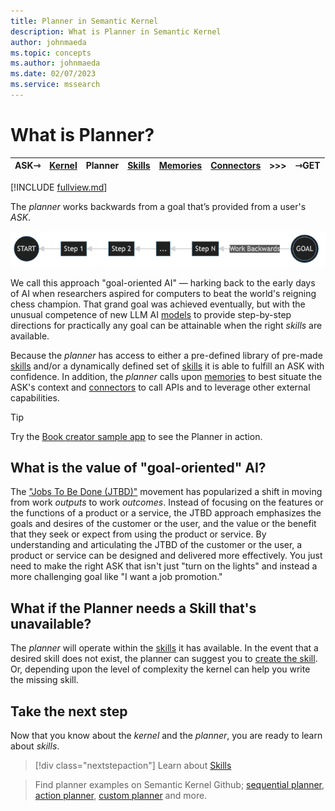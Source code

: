 ```yaml
---
title: Planner in Semantic Kernel
description: What is Planner in Semantic Kernel
author: johnmaeda
ms.topic: concepts
ms.author: johnmaeda
ms.date: 02/07/2023
ms.service: mssearch
---
```


# What is Planner?

| ASK⇾ | [Kernel](/semantic-kernel/concepts-sk/kernel) | Planner | [Skills](/semantic-kernel/concepts-sk/skills)| [Memories](/semantic-kernel/concepts-sk/memories) |[Connectors](/semantic-kernel/concepts-sk/connectors) | >>>|  ⇾GET | 
|---|---|---|---|---|---|---|---|

[!INCLUDE [fullview.md](../includes/fullview.md)]

The _planner_ works backwards from a goal that’s provided from a user's _ASK_. 

![Image of step-by-step process of Semantic Kernel](../media/goaloriented.png)

We call this approach "goal-oriented AI" — harking back to the early days of AI when researchers aspired for computers to beat the world's reigning chess champion. That grand goal was achieved eventually, but with the unusual competence of new LLM AI [models](/semantic-kernel/concepts-ai/models) to provide step-by-step directions for practically any goal can be attainable when the right _skills_ are available. 

Because the _planner_ has access to either a pre-defined library of pre-made [skills](/semantic-kernel/concepts-sk/skills) and/or a dynamically defined set of [skills](/semantic-kernel/concepts-sk/skills) it is able to fulfill an ASK with confidence. In addition, the _planner_ calls upon [memories](/semantic-kernel/concepts-sk/memories) to best situate the ASK's context and [connectors](/semantic-kernel/concepts-sk/connectors) to call APIs and to leverage other external capabilities.

> [!TIP]
> Try the [Book creator sample app](/semantic-kernel/samples/bookcreator) to see the Planner in action.

## What is the value of "goal-oriented" AI?

The ["Jobs To Be Done (JTBD)"](/semantic-kernel/support/bibliography#jobs-to-be-done) movement has popularized a shift in moving from work _outputs_ to work _outcomes_. Instead of focusing on the features or the functions of a product or a service, the JTBD approach emphasizes the goals and desires of the customer or the user, and the value or the benefit that they seek or expect from using the product or service. By understanding and articulating the JTBD of the customer or the user, a product or service can be designed and delivered more effectively. You just need to make the right ASK that isn't just "turn on the lights" and instead a more challenging goal like "I want a job promotion."

## What if the Planner needs a Skill that's unavailable?

The _planner_ will operate within the [skills](/semantic-kernel/concepts-sk/skills) it has available. In the event that a desired skill does not exist, the planner can suggest you to [create the skill](/semantic-kernel/concepts-sk/skills). Or, depending upon the level of complexity the kernel can help you write the missing skill.

## Take the next step

Now that you know about the _kernel_ and the _planner_, you are ready to learn about _skills_.

> [!div class="nextstepaction"]
 > Learn about [Skills](skills.md)

> Find planner examples on Semantic Kernel Github; [sequential planner](https://github.com/microsoft/semantic-kernel/blob/main/samples/dotnet/kernel-syntax-examples/Example12_SequentialPlanner.cs), [action planner](https://github.com/microsoft/semantic-kernel/blob/main/samples/dotnet/kernel-syntax-examples/Example28_ActionPlanner.cs), [custom planner](https://github.com/microsoft/semantic-kernel/blob/main/samples/dotnet/kernel-syntax-examples/Example31_CustomPlanner.cs) and more. 



